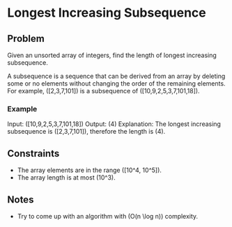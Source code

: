 # Longest Increasing Subsequence

## Problem

Given an unsorted array of integers, find the length of longest increasing subsequence.

A subsequence is a sequence that can be derived from an array by deleting some or no elements without changing the order of the remaining elements. For example, \([2,3,7,101]\) is a subsequence of \([10,9,2,5,3,7,101,18]\).

### Example

Input: \([10,9,2,5,3,7,101,18]\)
Output: \(4\)
Explanation: The longest increasing subsequence is \([2,3,7,101]\), therefore the length is \(4\).

## Constraints

- The array elements are in the range \([10^4, 10^5]\).
- The array length is at most \(10^3\).

## Notes

- Try to come up with an algorithm with \(O(n \log n)\) complexity.
